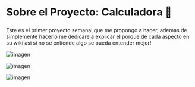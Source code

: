 <h1 align="left">Sobre el Proyecto: Calculadora 🤔</h1>

###

<p align="left">Este es el primer proyecto semanal que me propongo a hacer, ademas de simplemente hacerlo me dedicare a explicar el porque de cada aspecto en su wiki asi si no se entiende algo se pueda entender mejor!</p>

![imagen](https://github.com/user-attachments/assets/2d9437f4-6795-4646-be01-5b4eced26ade)

![imagen](https://github.com/user-attachments/assets/5ec44e56-398c-4a69-ad17-c64cf38737ad)

![imagen](https://github.com/user-attachments/assets/c5e97a81-29b9-49e1-9fd7-e642b8318286)
